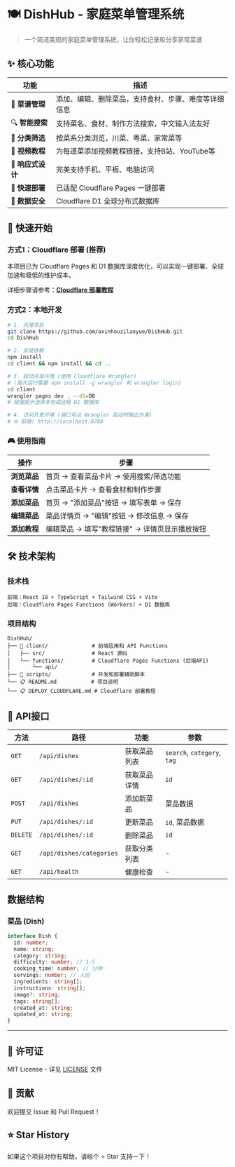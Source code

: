 # 🍽️ DishHub - 家庭菜单管理系统

> 一个简洁美观的家庭菜单管理系统，让你轻松记录和分享家常菜谱

## ✨ 核心功能

| 功能 | 描述 |
|------|------|
| 📝 **菜谱管理** | 添加、编辑、删除菜品，支持食材、步骤、难度等详细信息 |
| 🔍 **智能搜索** | 支持菜名、食材、制作方法搜索，中文输入法友好 |
| 🎯 **分类筛选** | 按菜系分类浏览，川菜、粤菜、家常菜等 |
| 🎥 **视频教程** | 为每道菜添加视频教程链接，支持B站、YouTube等 |
| 📱 **响应式设计** | 完美支持手机、平板、电脑访问 |
| 🚀 **快速部署** | 已适配 Cloudflare Pages 一键部署 |
| 💾 **数据安全** | Cloudflare D1 全球分布式数据库 |

## 🚀 快速开始

### 方式1：Cloudflare 部署 (推荐)

本项目已为 Cloudflare Pages 和 D1 数据库深度优化，可以实现一键部署、全球加速和极低的维护成本。

详细步骤请参考：[**Cloudflare 部署教程**](./DEPLOY_CLOUDFLARE.md)

### 方式2：本地开发

```bash
# 1. 克隆项目
git clone https://github.com/axinhouzilaoyue/DishHub.git
cd DishHub

# 2. 安装依赖
npm install
cd client && npm install && cd ..

# 3. 启动开发环境 (使用 Cloudflare Wrangler)
# (首次运行需要 npm install -g wrangler 和 wrangler login)
cd client
wrangler pages dev . --d1=DB
# 根据提示选择本地或远程 D1 数据库

# 4. 访问开发环境 (端口号以 Wrangler 启动时输出为准)
# 🌐 前端: http://localhost:8788 
```

### 🎮 使用指南

| 操作 | 步骤 |
|------|------|
| **浏览菜品** | 首页 → 查看菜品卡片 → 使用搜索/筛选功能 |
| **查看详情** | 点击菜品卡片 → 查看食材和制作步骤 |
| **添加菜品** | 首页 → "添加菜品"按钮 → 填写表单 → 保存 |
| **编辑菜品** | 菜品详情页 → "编辑"按钮 → 修改信息 → 保存 |
| **添加教程** | 编辑菜品 → 填写"教程链接" → 详情页显示播放按钮 |

## 🛠 技术架构

### 技术栈
```
前端：React 18 + TypeScript + Tailwind CSS + Vite
后端：Cloudflare Pages Functions (Workers) + D1 数据库
```

### 项目结构
```
DishHub/
├── 📁 client/              # 前端应用和 API Functions
│   ├── src/               # React 源码
│   └── functions/         # Cloudflare Pages Functions (后端API)
│       └── api/
├── 📁 scripts/             # 开发和部署辅助脚本
└── 📋 README.md           # 项目说明
└── 📋 DEPLOY_CLOUDFLARE.md # Cloudflare 部署教程
```

## 📡 API接口

| 方法 | 路径 | 功能 | 参数 |
|------|------|------|------|
| `GET` | `/api/dishes` | 获取菜品列表 | `search`, `category`, `tag` |
| `GET` | `/api/dishes/:id` | 获取菜品详情 | `id` |
| `POST` | `/api/dishes` | 添加新菜品 | 菜品数据 |
| `PUT` | `/api/dishes/:id` | 更新菜品 | `id`, 菜品数据 |
| `DELETE` | `/api/dishes/:id` | 删除菜品 | `id` |
| `GET` | `/api/dishes/categories` | 获取分类列表 | - |
| `GET` | `/api/health` | 健康检查 | - |

## 数据结构

### 菜品 (Dish)
```typescript
interface Dish {
  id: number;
  name: string;
  category: string;
  difficulty: number; // 1-5
  cooking_time: number; // 分钟
  servings: number; // 人份
  ingredients: string[];
  instructions: string[];
  image?: string;
  tags: string[];
  created_at: string;
  updated_at: string;
}
```

---

## 📝 许可证

MIT License - 详见 [LICENSE](LICENSE) 文件

## 🤝 贡献

欢迎提交 Issue 和 Pull Request！

## ⭐ Star History

如果这个项目对你有帮助，请给个 ⭐ Star 支持一下！
